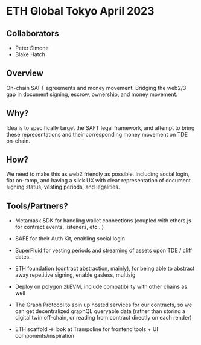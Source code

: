 # ETH Global Tokyo April 2023

## Collaborators
- Peter Simone
- Blake Hatch

## Overview
On-chain SAFT agreements and money movement. Bridging the web2/3 gap in document signing, escrow, ownership, and money movement.

## Why?
Idea is to specifically target the SAFT legal framework, and attempt to bring these representations and their corresponding money movement on TDE on-chain.

## How?
We need to make this as web2 friendly as possible. Including social login, fiat on-ramp, and having a slick UX with clear representation of document signing status, vesting periods, and legalities.

## Tools/Partners?
- Metamask SDK for handling wallet connections (coupled with ethers.js for contract events, listeners, etc...)
- SAFE for their Auth Kit, enabling social login
- SuperFluid for vesting periods and streaming of assets upon TDE / cliff dates.
- ETH foundation (contract abstraction, mainly), for being able to abstract away repetitive signing, enable gasless, multisig
- Deploy on polygon zkEVM, include compatibility with other chains as well
- The Graph Protocol to spin up hosted services for our contracts, so we can get decentralized graphQL queryable data (rather than storing a digital twin off-chain, or reading from contract directly on each render)

- ETH scaffold -> look at Trampoline for frontend tools + UI components/inspiration
